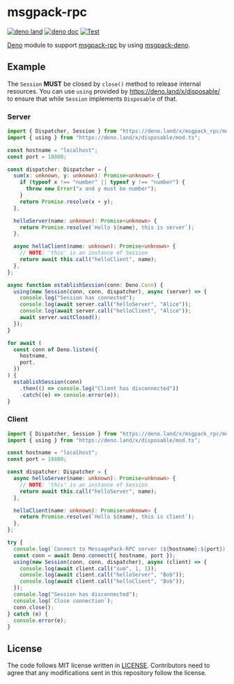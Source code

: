# msgpack-rpc

[![deno land](http://img.shields.io/badge/available%20on-deno.land/x-lightgrey.svg?logo=deno)](https://deno.land/x/msgpack_rpc)
[![deno doc](https://doc.deno.land/badge.svg)](https://doc.deno.land/https/deno.land/x/msgpack_rpc/mod.ts)
[![Test](https://github.com/lambdalisue/deno-msgpack-rpc/workflows/Test/badge.svg)](https://github.com/lambdalisue/deno-msgpack-rpc/actions?query=workflow%3ATest)

[Deno][deno] module to support [msgpack-rpc][msgpack-rpc] by using
[msgpack-deno][msgpack-deno].

[deno]: https://deno.land/
[msgpack-rpc]: https://github.com/msgpack-rpc/msgpack-rpc/blob/master/spec.md
[msgpack-deno]: https://github.com/Srinivasa314/msgpack-deno

## Example

The `Session` **MUST** be closed by `close()` method to release internal
resources. You can use `using` provided by https://deno.land/x/disposable/ to
ensure that while `Session` implements `Disposable` of that.

### Server

```typescript
import { Dispatcher, Session } from "https://deno.land/x/msgpack_rpc/mod.ts";
import { using } from "https://deno.land/x/disposable/mod.ts";

const hostname = "localhost";
const port = 18800;

const dispatcher: Dispatcher = {
  sum(x: unknown, y: unknown): Promise<unknown> {
    if (typeof x !== "number" || typeof y !== "number") {
      throw new Error("x and y must be number");
    }
    return Promise.resolve(x + y);
  },

  helloServer(name: unknown): Promise<unknown> {
    return Promise.resolve(`Hello ${name}, this is server`);
  },

  async helloClient(name: unknown): Promise<unknown> {
    // NOTE: 'this' is an instance of Session
    return await this.call("helloClient", name);
  },
};

async function establishSession(conn: Deno.Conn) {
  using(new Session(conn, conn, dispatcher), async (server) => {
    console.log("Session has connected");
    console.log(await server.call("helloServer", "Alice"));
    console.log(await server.call("helloClient", "Alice"));
    await server.waitClosed();
  });
}

for await (
  const conn of Deno.listen({
    hostname,
    port,
  })
) {
  establishSession(conn)
    .then(() => console.log("Client has disconnected"))
    .catch((e) => console.error(e));
}
```

### Client

```typescript
import { Dispatcher, Session } from "https://deno.land/x/msgpack_rpc/mod.ts";
import { using } from "https://deno.land/x/disposable/mod.ts";

const hostname = "localhost";
const port = 18800;

const dispatcher: Dispatcher = {
  async helloServer(name: unknown): Promise<unknown> {
    // NOTE: 'this' is an instance of Session
    return await this.call("helloServer", name);
  },

  helloClient(name: unknown): Promise<unknown> {
    return Promise.resolve(`Hello ${name}, this is client`);
  },
};

try {
  console.log(`Connect to MessagePack-RPC server (${hostname}:${port})`);
  const conn = await Deno.connect({ hostname, port });
  using(new Session(conn, conn, dispatcher), async (client) => {
    console.log(await client.call("sum", 1, 1));
    console.log(await client.call("helloServer", "Bob"));
    console.log(await client.call("helloClient", "Bob"));
  });
  console.log("Session has disconnected");
  console.log(`Close connection`);
  conn.close();
} catch (e) {
  console.error(e);
}
```

## License

The code follows MIT license written in [LICENSE](./LICENSE). Contributors need
to agree that any modifications sent in this repository follow the license.
